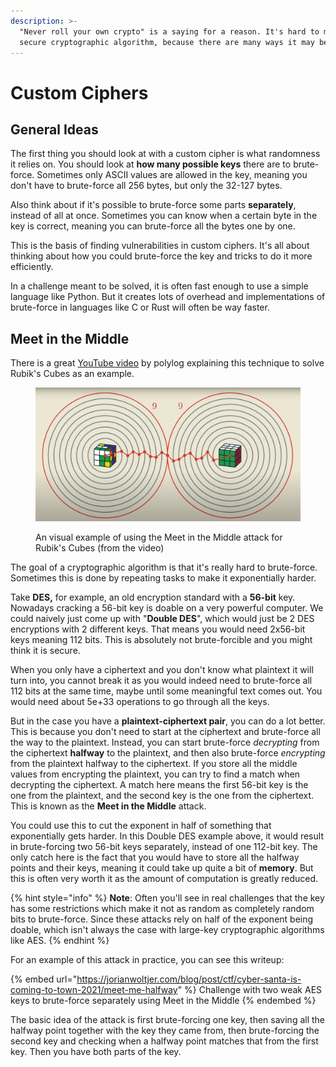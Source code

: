 ```yaml
---
description: >-
  "Never roll your own crypto" is a saying for a reason. It's hard to make a
  secure cryptographic algorithm, because there are many ways it may be broken
---
```


# Custom Ciphers

## General Ideas

The first thing you should look at with a custom cipher is what randomness it relies on. You should look at **how many possible keys** there are to brute-force. Sometimes only ASCII values are allowed in the key, meaning you don't have to brute-force all 256 bytes, but only the 32-127 bytes.&#x20;

Also think about if it's possible to brute-force some parts **separately**, instead of all at once. Sometimes you can know when a certain byte in the key is correct, meaning you can brute-force all the bytes one by one.&#x20;

This is the basis of finding vulnerabilities in custom ciphers. It's all about thinking about how you could brute-force the key and tricks to do it more efficiently.&#x20;

In a challenge meant to be solved, it is often fast enough to use a simple language like Python. But it creates lots of overhead and implementations of brute-force in languages like C or Rust will often be way faster.&#x20;

## Meet in the Middle

There is a great [YouTube video](https://www.youtube.com/watch?v=wL3uWO-KLUE) by polylog explaining this technique to solve Rubik's Cubes as an example.&#x20;

<figure><img src="../.gitbook/assets/image (33).png" alt=""><figcaption><p>An visual example of using the Meet in the Middle attack for Rubik's Cubes (from the video)</p></figcaption></figure>

The goal of a cryptographic algorithm is that it's really hard to brute-force. Sometimes this is done by repeating tasks to make it exponentially harder.&#x20;

Take **DES,** for example, an old encryption standard with a **56-bit** key. Nowadays cracking a 56-bit key is doable on a very powerful computer. We could naively just come up with "**Double DES**", which would just be 2 DES encryptions with 2 different keys. That means you would need 2x56-bit keys meaning 112 bits. This is absolutely not brute-forcible and you might think it is secure.&#x20;

When you only have a ciphertext and you don't know what plaintext it will turn into, you cannot break it as you would indeed need to brute-force all 112 bits at the same time, maybe until some meaningful text comes out. You would need about 5e+33 operations to go through all the keys.&#x20;

But in the case you have a **plaintext-ciphertext pair**, you can do a lot better. This is because you don't need to start at the ciphertext and brute-force all the way to the plaintext. Instead, you can start brute-force _decrypting_ from the ciphertext **halfway** to the plaintext, and then also brute-force _encrypting_ from the plaintext halfway to the ciphertext. If you store all the middle values from encrypting the plaintext, you can try to find a match when decrypting the ciphertext. A match here means the first 56-bit key is the one from the plaintext, and the second key is the one from the ciphertext. This is known as the **Meet in the Middle** attack.&#x20;

You could use this to cut the exponent in half of something that exponentially gets harder. In this Double DES example above, it would result in brute-forcing two 56-bit keys separately, instead of one 112-bit key. The only catch here is the fact that you would have to store all the halfway points and their keys, meaning it could take up quite a bit of **memory**. But this is often very worth it as the amount of computation is greatly reduced.&#x20;

{% hint style="info" %}
**Note**: Often you'll see in real challenges that the key has some restrictions which make it not as random as completely random bits to brute-force. Since these attacks rely on half of the exponent being doable, which isn't always the case with large-key cryptographic algorithms like AES.&#x20;
{% endhint %}

For an example of this attack in practice, you can see this writeup:

{% embed url="https://jorianwoltjer.com/blog/post/ctf/cyber-santa-is-coming-to-town-2021/meet-me-halfway" %}
Challenge with two weak AES keys to brute-force separately using Meet in the Middle
{% endembed %}

The basic idea of the attack is first brute-forcing one key, then saving all the halfway point together with the key they came from, then brute-forcing the second key and checking when a halfway point matches that from the first key. Then you have both parts of the key.&#x20;
